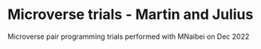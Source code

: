 # Microverse trials - Martin and Julius
Microverse pair programming trials performed with MNaibei on Dec 2022
